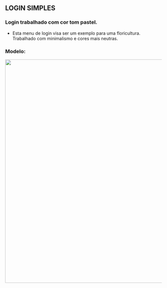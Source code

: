 ## LOGIN SIMPLES 

### Login trabalhado com cor tom pastel.
- Esta menu de login visa ser um exemplo para uma floricultura. Trabalhado com minimalismo e cores mais neutras.

### Modelo:

<img src="favicon/favicon.ico" width="720px" />